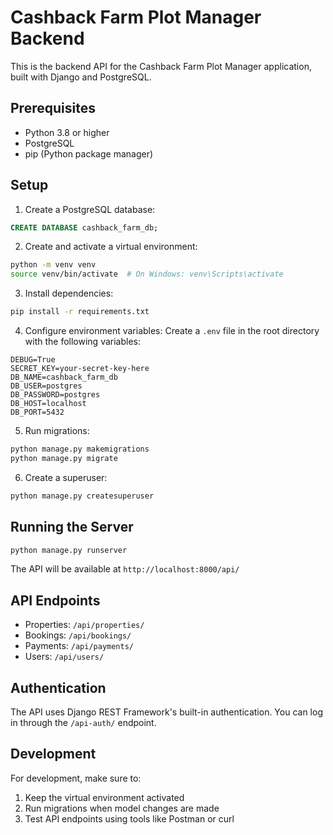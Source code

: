 # Cashback Farm Plot Manager Backend

This is the backend API for the Cashback Farm Plot Manager application, built with Django and PostgreSQL.

## Prerequisites

- Python 3.8 or higher
- PostgreSQL
- pip (Python package manager)

## Setup

1. Create a PostgreSQL database:
```sql
CREATE DATABASE cashback_farm_db;
```

2. Create and activate a virtual environment:
```bash
python -m venv venv
source venv/bin/activate  # On Windows: venv\Scripts\activate
```

3. Install dependencies:
```bash
pip install -r requirements.txt
```

4. Configure environment variables:
Create a `.env` file in the root directory with the following variables:
```
DEBUG=True
SECRET_KEY=your-secret-key-here
DB_NAME=cashback_farm_db
DB_USER=postgres
DB_PASSWORD=postgres
DB_HOST=localhost
DB_PORT=5432
```

5. Run migrations:
```bash
python manage.py makemigrations
python manage.py migrate
```

6. Create a superuser:
```bash
python manage.py createsuperuser
```

## Running the Server

```bash
python manage.py runserver
```

The API will be available at `http://localhost:8000/api/`

## API Endpoints

- Properties: `/api/properties/`
- Bookings: `/api/bookings/`
- Payments: `/api/payments/`
- Users: `/api/users/`

## Authentication

The API uses Django REST Framework's built-in authentication. You can log in through the `/api-auth/` endpoint.

## Development

For development, make sure to:
1. Keep the virtual environment activated
2. Run migrations when model changes are made
3. Test API endpoints using tools like Postman or curl 
